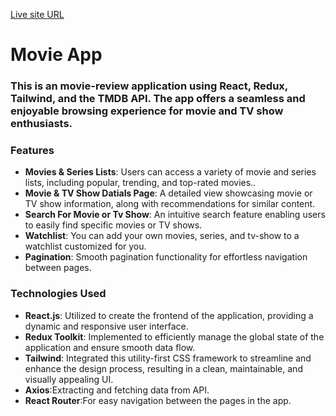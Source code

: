 [Live site URL](https://67ab5353f6689b10c4f4690f--tangerine-cocada-bba40f.netlify.app/)
# Movie App
### This is an  movie-review application using React, Redux, Tailwind, and the TMDB API. The app offers a seamless and enjoyable browsing experience for movie and TV show enthusiasts.

### Features 
- **Movies & Series Lists**: Users can access a variety of movie and series lists, including popular, trending, and top-rated movies..
- **Movie & TV Show Datials Page**:  A detailed view showcasing movie or TV show information, along with recommendations for similar content.
- **Search For Movie or Tv Show**: An intuitive search feature enabling users to easily find specific movies or TV shows.
- **Watchlist**: You can add your own movies, series, and tv-show to a watchlist customized for you.
- **Pagination**: Smooth pagination functionality for effortless navigation between pages.
  
### Technologies Used
- **React.js**: Utilized to create the frontend of the application, providing a dynamic and responsive user interface.
- **Redux Toolkit**: Implemented to efficiently manage the global state of the application and ensure smooth data flow.
- **Tailwind**: Integrated this utility-first CSS framework to streamline and enhance the design process, resulting in a clean, maintainable, and visually appealing UI.
- **Axios**:Extracting and fetching data from API.
- **React Router**:For easy navigation between the pages in the app.
